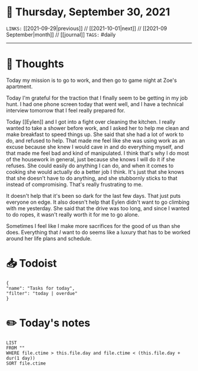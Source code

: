 # 📅 Thursday, September 30, 2021
`LINKS:` [[2021-09-29|previous]] // [[2021-10-01|next]] // [[2021-09 September|month]] // [[journal]] 
`TAGS:` #daily

---
# 💭 Thoughts
Today my mission is to go to work, and then go to game night at Zoe's apartment. 

Today I'm grateful for the traction that I finally seem to be getting in my job hunt. I had one phone screen today that went well, and I have a technical interview tomorrow that I feel really prepared for. 

Today [[Eylen]] and I got into a fight over cleaning the kitchen. I really wanted to take a shower before work, and I asked her to help me clean and make breakfast to speed things up. She said that she had a lot of work to do, and refused to help. That made me feel like she was using work as an excuse because she knew I would cave in and do everything myself, and that made me feel bad and kind of manipulated. I think that's why I do most of the housework in general, just because she knows I will do it if she refuses. She could easily do anything I can do, and when it comes to cooking she would actually do a better job I think. It's just that she knows that she doesn't have to do anything, and she stubbornly sticks to that instead of compromising. That's really frustrating to me. 

It doesn't help that it's been so dark for the last few days. That just puts everyone on edge. It also doesn't help that Eylen didn't want to go climbing with me yesterday. She said that the drive was too long, and since I wanted to do ropes, it wasn't really worth it for me to go alone. 

Sometimes I feel like I make more sacrifices for the good of us than she does. Everything that *I* want to do seems like a luxury that has to be worked around her life plans and schedule. 

# 📥 Todoist
```todoist
{
"name": "Tasks for today",
"filter": "today | overdue"
}
```

# ✏️ Today's notes
```dataview
LIST 
FROM ""
WHERE file.ctime > this.file.day and file.ctime < (this.file.day + dur(1 day))
SORT file.ctime
```
